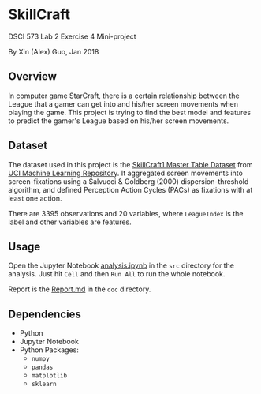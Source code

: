 # SkillCraft

DSCI 573 Lab 2 Exercise 4 Mini-project

By Xin (Alex) Guo, Jan 2018

## Overview

In computer game StarCraft, there is a certain relationship between the League that a gamer can get into and his/her screen movements when playing the game. This project is trying to find the best model and features to predict the gamer's League based on his/her screen movements.

## Dataset

The dataset used in this project is the [SkillCraft1 Master Table Dataset](http://archive.ics.uci.edu/ml/datasets/SkillCraft1+Master+Table+Dataset) from [UCI Machine Learning Repository](http://archive.ics.uci.edu/ml/datasets.html). It aggregated screen movements into screen-fixations using a Salvucci & Goldberg (2000) dispersion-threshold algorithm, and defined Perception Action Cycles (PACs) as fixations with at least one action. 

There are 3395 observations and 20 variables, where `LeagueIndex` is the label and other variables are features.

## Usage

Open the Jupyter Notebook [analysis.ipynb](https://github.com/alexguoxin/SkillCraft/blob/master/src/analysis.ipynb) in the `src` directory for the analysis. Just hit `Cell` and then `Run All` to run the whole notebook.

Report is the [Report.md](https://github.com/alexguoxin/SkillCraft/blob/master/doc/Report.md) in the `doc` directory.

## Dependencies

- Python
- Jupyter Notebook
- Python Packages:
	- `numpy`
	- `pandas`
	- `matplotlib`
	- `sklearn`